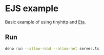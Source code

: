 # EJS example

Basic example of using tinyhttp and [Eta](https://github.com/eta-dev/eta).

## Run

```sh
deno run --allow-read --allow-net server.ts
```
